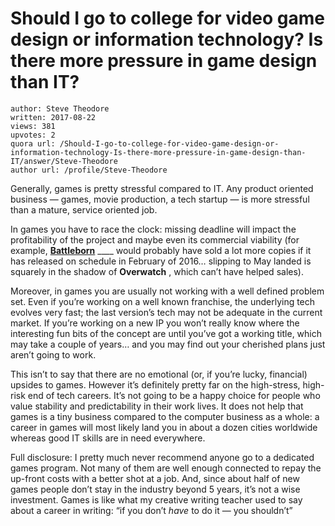 # Should I go to college for video game design or information technology? Is there more pressure in game design than IT?

	author: Steve Theodore
	written: 2017-08-22
	views: 381
	upvotes: 2
	quora url: /Should-I-go-to-college-for-video-game-design-or-information-technology-Is-there-more-pressure-in-game-design-than-IT/answer/Steve-Theodore
	author url: /profile/Steve-Theodore


Generally, games is pretty stressful compared to IT. Any product oriented business — games, movie production, a tech startup — is more stressful than a mature, service oriented job.

In games you have to race the clock: missing deadline will impact the profitability of the project and maybe even its commercial viability (for example, __[Battleborn](https://battleborn.com/)__ ____ would probably have sold a lot more copies if it has released on schedule in February of 2016… slipping to May landed is squarely in the shadow of __Overwatch__ , which can’t have helped sales).

Moreover, in games you are usually not working with a well defined problem set. Even if you’re working on a well known franchise, the underlying tech evolves very fast; the last version’s tech may not be adequate in the current market. If you’re working on a new IP you won’t really know where the interesting fun bits of the concept are until you’ve got a working title, which may take a couple of years… and you may find out your cherished plans just aren’t going to work.

This isn’t to say that there are no emotional (or, if you’re lucky, financial) upsides to games. However it’s definitely pretty far on the high-stress, high-risk end of tech careers. It’s not going to be a happy choice for people who value stability and predictability in their work lives. It does not help that games is a tiny business compared to the computer business as a whole: a career in games will most likely land you in about a dozen cities worldwide whereas good IT skills are in need everywhere.

Full disclosure: I pretty much never recommend anyone go to a dedicated games program. Not many of them are well enough connected to repay the up-front costs with a better shot at a job. And, since about half of new games people don’t stay in the industry beyond 5 years, it’s not a wise investment. Games is like what my creative writing teacher used to say about a career in writing: “if you don’t _have_  to do it — you shouldn’t”

